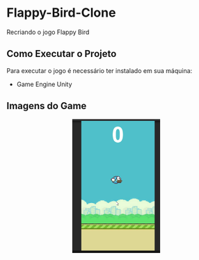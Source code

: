 # Flappy-Bird-Clone
Recriando o jogo Flappy Bird
<h2>Como Executar o Projeto</h2>
<p>
Para executar o jogo é necessário ter instalado em sua máquina:
</p>
<ul>
    <li>Game Engine Unity</li>
</ul>
<h2>Imagens do Game</h2>
<div align="center">
<img src="Gif-Projeto/Gif-Flap_Bird-1.gif" width="40%" alt="GifGame">
</div>










